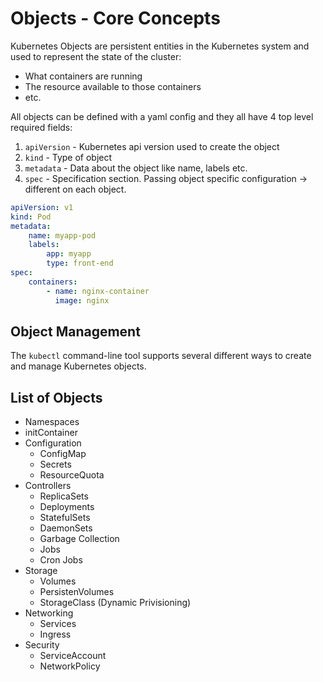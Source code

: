 # Objects - Core Concepts

Kubernetes Objects are persistent entities in the Kubernetes system and used to represent the state of the cluster:

-   What containers are running
-   The resource available to those containers
-   etc.

All objects can be defined with a yaml config and they all have 4 top level required fields:

1. `apiVersion` - Kubernetes api version used to create the object
2. `kind` - Type of object
3. `metadata` - Data about the object like name, labels etc.
4. `spec` - Specification section. Passing object specific configuration -> different on each object.

```yaml
apiVersion: v1
kind: Pod
metadata:
    name: myapp-pod
    labels:
        app: myapp
        type: front-end
spec:
    containers:
        - name: nginx-container
          image: nginx
```

## Object Management

The `kubectl` command-line tool supports several different ways to create and manage Kubernetes objects.

## List of Objects

-   Namespaces
-   initContainer
-   Configuration
    -   ConfigMap
    -   Secrets
    -   ResourceQuota
-   Controllers
    -   ReplicaSets
    -   Deployments
    -   StatefulSets
    -   DaemonSets
    -   Garbage Collection
    -   Jobs
    -   Cron Jobs
-   Storage
    -   Volumes
    -   PersistenVolumes
    -   StorageClass (Dynamic Privisioning)
-   Networking
    -   Services
    -   Ingress
-   Security
    -   ServiceAccount
    -   NetworkPolicy
